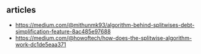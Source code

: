 ## articles
- https://medium.com/@mithunmk93/algorithm-behind-splitwises-debt-simplification-feature-8ac485e97688
- https://medium.com/@howoftech/how-does-the-splitwise-algorithm-work-dc1de5eaa371
